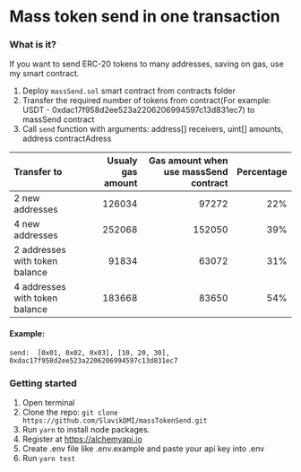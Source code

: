 # Mass token send in one transaction

### What is it?

If you want to send ERC-20 tokens to many addresses, saving on gas, use my smart contract.

1. Deploy `massSend.sol` smart contract from contracts folder
2. Transfer the required number of tokens from contract(For example: USDT - 0xdac17f958d2ee523a2206206994597c13d831ec7) to massSend contract
3. Call `send` function with arguments: address[] receivers, uint[] amounts, address contractAdress

| Transfer to                    | Usualy gas amount | Gas amount when use massSend contract | Percentage |
| :----------------------------- | ----------------: | ------------------------------------: | ---------: |
| 2 new addresses                |            126034 |                                 97272 |        22% |
| 4 new addresses                |            252068 |                                152050 |        39% |
| 2 addresses with token balance |             91834 |                                 63072 |        31% |
| 4 addresses with token balance |            183668 |                                 83650 |        54% |

#### Example:

`send:  [0x01, 0x02, 0x03], [10, 20, 30], 0xdac17f958d2ee523a2206206994597c13d831ec7`

### Getting started

1.  Open terminal
2.  Clone the repo: `git clone https://github.com/SlavikDMI/massTokenSend.git`
3.  Run `yarn` to install node packages.
4.  Register at https://alchemyapi.io
5.  Create .env file like .env.example and paste your api key into .env
6.  Run `yarn test`
